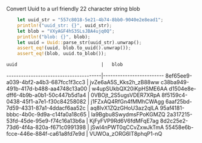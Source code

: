 Convert Uuid to a url friendly 22 character string blob

```rs
    let uuid_str = "557c8018-5e21-4b74-8bb0-9040e2e8ead1";
    println!("uuid_str: {}", uuid_str);
    let blob = "VXyAGF4hS3SLsJBA4ujq0Q";
    println!("blob: {}", blob);
    let uuid = Uuid::parse_str(uuid_str).unwrap();
    assert_eq!(uuid, blob.to_uuid().unwrap());
    assert_eq!(blob, uuid.to_blob());
```

    uuid                               |   blob
---------------------------------------|-------------------------
8ef65ee9-a039-4bf2-a4b3-687fcc1f3cc3   |   jvZe6aA5S_Kks2h_zB88ww
c38ba949-491b-417d-b488-aa4748c13a00   |   w4upSUkbQX20iKpHSME6AA
d1504e8e-dff6-4b9b-a0b1-50c447b5d1a4   |   0VBOjt_2S5ugsVDER7XRpA
8f5159c4-0438-45f1-a7e1-f30c84258082   |   j1FZxAQ4RfGn4fMMhCWAgg
6aaf25bd-7d59-4331-87a1-4ddacf6aa52c   |   aq8lvX1ZQzGHoU3az2qlLA
95af4181-bbbc-4b0c-9d9a-c14fa0a18c65   |   la9Bgbu8SwydmsFPoKGMZQ
2a317215-53fd-45de-95e9-f74c16a13b6a   |   KjFyFVP9Rd6V6fdMFqE7ag
8d2c25e2-73d6-4f4a-820a-f671c0991398   |   jSwl4nPWT0qCCvZxwJkTmA
55458e6b-fcce-446e-884f-ca61a8fd7e9d   |   VUWOa_zORG6IT8phqP1-nQ

